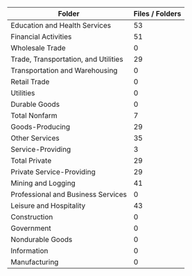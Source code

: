 | Folder                               |   Files / Folders |
|--------------------------------------|-------------------|
| Education and Health Services        |                53 |
| Financial Activities                 |                51 |
| Wholesale Trade                      |                 0 |
| Trade, Transportation, and Utilities |                29 |
| Transportation and Warehousing       |                 0 |
| Retail Trade                         |                 0 |
| Utilities                            |                 0 |
| Durable Goods                        |                 0 |
| Total Nonfarm                        |                 7 |
| Goods-Producing                      |                29 |
| Other Services                       |                35 |
| Service-Providing                    |                 3 |
| Total Private                        |                29 |
| Private Service-Providing            |                29 |
| Mining and Logging                   |                41 |
| Professional and Business Services   |                 0 |
| Leisure and Hospitality              |                43 |
| Construction                         |                 0 |
| Government                           |                 0 |
| Nondurable Goods                     |                 0 |
| Information                          |                 0 |
| Manufacturing                        |                 0 |